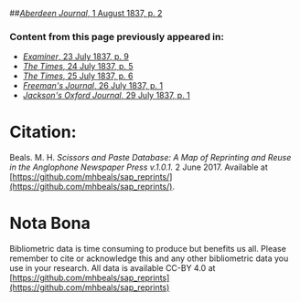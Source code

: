 ##[*Aberdeen Journal*, 1 August 1837, p. 2](https://mhbeals.github.io/sap_html/Aberdeen-Journal/Aberdeen-Journal-1-August-1837-p-2)

### Content from this page previously appeared in:
+ [*Examiner*, 23 July 1837, p. 9](https://mhbeals.github.io/sap_html/Examiner/Examiner-23-July-1837-p-9)
+ [*The Times*, 24 July 1837, p. 5](https://mhbeals.github.io/sap_html/The-Times/The-Times-24-July-1837-p-5)
+ [*The Times*, 25 July 1837, p. 6](https://mhbeals.github.io/sap_html/The-Times/The-Times-25-July-1837-p-6)
+ [*Freeman's Journal*, 26 July 1837, p. 1](https://mhbeals.github.io/sap_html/Freeman's-Journal/Freeman's-Journal-26-July-1837-p-1)
+ [*Jackson's Oxford Journal*, 29 July 1837, p. 1](https://mhbeals.github.io/sap_html/Jackson's-Oxford-Journal/Jackson's-Oxford-Journal-29-July-1837-p-1)
                    
# Citation: 

Beals. M. H. *Scissors and Paste Database: A Map of Reprinting and Reuse in the Anglophone Newspaper Press v.1.0.1.* 2 June 2017. Available at [https://github.com/mhbeals/sap_reprints/](https://github.com/mhbeals/sap_reprints/). 
                    
# Nota Bona

Bibliometric data is time consuming to produce but benefits us all. Please remember to cite or acknowledge this and any other bibliometric data you use in your research. All data is available CC-BY 4.0 at [https://github.com/mhbeals/sap_reprints](https://github.com/mhbeals/sap_reprints)